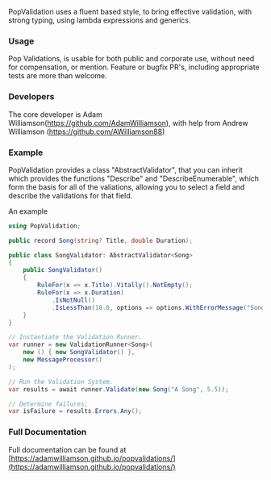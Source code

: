 ﻿PopValidation uses a fluent based style, to bring effective validation, with strong typing, using lambda expressions and generics.

### Usage

Pop Validations, is usable for both public and corporate use, without need for compensation, or mention.
Feature or bugfix PR's, including appropriate tests are more than welcome.

### Developers

The core developer is Adam Williamson(https://github.com/AdamWilliamson), with help from Andrew Williamson (https://github.com/AWilliamson88)

### Example

PopValidation  provides a class "AbstractValidator", that you can inherit which provides the functions
"Describe" and "DescribeEnumerable", which form the basis for all of the valiations, allowing you to
select a field and describe the validations for that field.

An example
```c#
using PopValidation;

public record Song(string? Title, double Duration);

public class SongValidator: AbstractValidator<Song> 
{
    public SongValidator() 
    {
        RuleFor(x => x.Title).Vitally().NotEmpty();
        RuleFor(x => x.Duration)
            .IsNotNull()
            .IsLessThan(10.0, options => options.WithErrorMessage("Songs must be less than 10 minutes long."));
    }
}

// Instantiate the Validation Runner.
var runner = new ValidationRunner<Song>(
    new () { new SongValidator() },
    new MessageProcessor()
);

// Run the Validation System.
var results = await runner.Validate(new Song("A Song", 5.5));

// Determine failures;
var isFailure = results.Errors.Any();
```

### Full Documentation

Full documentation can be found at
[https://adamwilliamson.github.io/popvalidations/](https://adamwilliamson.github.io/popvalidations/)

